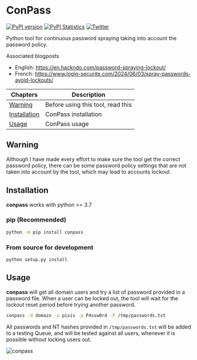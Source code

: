 # ConPass

[![PyPI version](https://badge.fury.io/py/conpass.svg)](https://pypi.org/project/conpass)
[![PyPI Statistics](https://img.shields.io/pypi/dm/conpass.svg)](https://pypistats.org/packages/conpass)
[![Twitter](https://img.shields.io/twitter/follow/hackanddo?label=HackAndDo&style=social)](https://twitter.com/intent/follow?screen_name=hackanddo)

Python tool for continuous password spraying taking into account the password policy.

Associated blogposts
* English: https://en.hackndo.com/password-spraying-lockout/
* French: https://www.login-securite.com/2024/06/03/spray-passwords-avoid-lockouts/

| Chapters                                | Description                                     |
|-----------------------------------------|-------------------------------------------------|
| [Warning](#warning)                     | Before using this tool, read this               |
| [Installation](#installation)           | ConPass installation                             |
| [Usage](#usage)                         | ConPass usage                                   |

## Warning

Although I have made every effort to make sure the tool get the correct password policy, there can be some password policy settings that are not taken into account by the tool, which may lead to accounts lockout.

## Installation

**conpass** works with python >= 3.7

### pip (Recommended)

```bash
python -m pip install conpass
```

### From source for development

```
python setup.py install
```

## Usage

**conpass** will get all domain users and try a list of password provided in a password file. When a user can be locked out, the tool will wait for the lockout reset period before trying another password.

```bash
conpass -d domain -u pixis -p P4ssw0rd -P /tmp/passwords.txt
```

All passwords and NT hashes provided in `/tmp/passwords.txt` will be added to a testing Queue, and will be tested against all users, whenever it is possible without locking users out.

![conpass](https://github.com/user-attachments/assets/ca33e9ae-0cbb-4689-b5ff-c434f386ea22)
